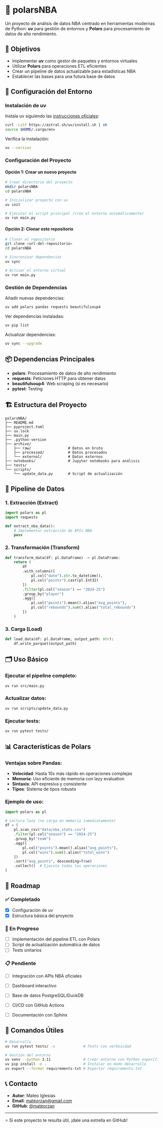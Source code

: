 # 🏀 polarsNBA

Un proyecto de análisis de datos NBA centrado en herramientas modernas de Python: **uv** para gestión de entornos y **Polars** para procesamiento de datos de alto rendimiento.

## 🎯 Objetivos

- Implementar **uv** como gestor de paquetes y entornos virtuales
- Utilizar **Polars** para operaciones ETL eficientes
- Crear un pipeline de datos actualizable para estadísticas NBA
- Establecer las bases para una futura base de datos

## 🚀 Configuración del Entorno

### Instalación de uv

Instala uv siguiendo las [instrucciones oficiales](https://docs.astral.sh/uv/#installation):

```bash
curl -LsSf https://astral.sh/uv/install.sh | sh
source $HOME/.cargo/env
```

Verifica la instalación:

```bash
uv --version
```

### Configuración del Proyecto

#### Opción 1: Crear un nuevo proyecto

```bash
# Crear directorio del proyecto
mkdir polarsNBA
cd polarsNBA

# Inicializar proyecto con uv
uv init

# Ejecutar el script principal (crea el entorno automáticamente)
uv run main.py
```

#### Opción 2: Clonar este repositorio

```bash
# Clonar el repositorio
git clone <url-del-repositorio>
cd polarsNBA

# Sincronizar dependencias
uv sync

# Activar el entorno virtual
uv run main.py
```

### Gestión de Dependencias

Añadir nuevas dependencias:

```bash
uv add polars pandas requests beautifulsoup4
```

Ver dependencias instaladas:

```bash
uv pip list
```

Actualizar dependencias:

```bash
uv sync --upgrade
```

## 📦 Dependencias Principales

- **polars**: Procesamiento de datos de alto rendimiento
- **requests**: Peticiones HTTP para obtener datos
- **beautifulsoup4**: Web scraping (si es necesario)
- **pytest**: Testing

## 🏗️ Estructura del Proyecto

```
polarsNBA/
├── README.md
├── pyproject.toml
├── uv.lock
├── main.py
├── .python-version
├── archive/
│   ├── raw/                 # Datos en bruto
│   ├── processed/           # Datos procesados
│   └── external/            # Datos externos
├── notebooks/               # Jupyter notebooks para análisis
├── tests/
└── scripts/
    └── update_data.py       # Script de actualización
```

## 🔄 Pipeline de Datos

### 1. Extracción (Extract)
```python
import polars as pl
import requests

def extract_nba_data():
    # Implementar extracción de APIs NBA
    pass
```

### 2. Transformación (Transform)
```python
def transform_data(df: pl.DataFrame) -> pl.DataFrame:
    return (
        df
        .with_columns([
            pl.col("date").str.to_datetime(),
            pl.col("points").cast(pl.Int32)
        ])
        .filter(pl.col("season") == "2024-25")
        .group_by("player")
        .agg([
            pl.col("points").mean().alias("avg_points"),
            pl.col("rebounds").sum().alias("total_rebounds")
        ])
    )
```

### 3. Carga (Load)
```python
def load_data(df: pl.DataFrame, output_path: str):
    df.write_parquet(output_path)
```

## 🗂️ Uso Básico

### Ejecutar el pipeline completo:

```bash
uv run src/main.py
```

### Actualizar datos:

```bash
uv run scripts/update_data.py
```

### Ejecutar tests:

```bash
uv run pytest tests/
```

## 📊 Características de Polars

### Ventajas sobre Pandas:
- **Velocidad**: Hasta 10x más rápido en operaciones complejas
- **Memoria**: Uso eficiente de memoria con lazy evaluation
- **Sintaxis**: API expresiva y consistente
- **Tipos**: Sistema de tipos robusto

### Ejemplo de uso:

```python
import polars as pl

# Lectura lazy (no carga en memoria inmediatamente)
df = (
    pl.scan_csv("data/nba_stats.csv")
    .filter(pl.col("season") == "2024-25")
    .group_by("team")
    .agg([
        pl.col("points").mean().alias("avg_points"),
        pl.col("wins").sum().alias("total_wins")
    ])
    .sort("avg_points", descending=True)
    .collect()  # Ejecuta todas las operaciones
)
```

## 🎯 Roadmap

### ✅ Completado
- [x] Configuración de uv
- [x] Estructura básica del proyecto

### 🔄 En Progreso
- [ ] Implementación del pipeline ETL con Polars
- [ ] Script de actualización automática de datos
- [ ] Tests unitarios

### 📋 Pendiente
- [ ] Integración con APIs NBA oficiales
- [ ] Dashboard interactivo
- [ ] Base de datos PostgreSQL/DuckDB
- [ ] CI/CD con GitHub Actions
- [ ] Documentación con Sphinx


## 📝 Comandos Útiles

```bash
# Desarrollo
uv run pytest tests/ -v             # Tests con verbosidad

# Gestión del entorno
uv venv --python 3.11               # Crear entorno con Python específico
uv pip install -e .                 # Instalar en modo desarrollo
uv export --format requirements-txt # Exportar requirements.txt
```

## 📞 Contacto

- **Autor**: Mateo Iglesias
- **Email**: mateorzan@gmail.com
- **GitHub**: [@mateorzan](https://github.com/tu-usuario)

---

⭐ Si este proyecto te resulta útil, ¡dale una estrella en GitHub!